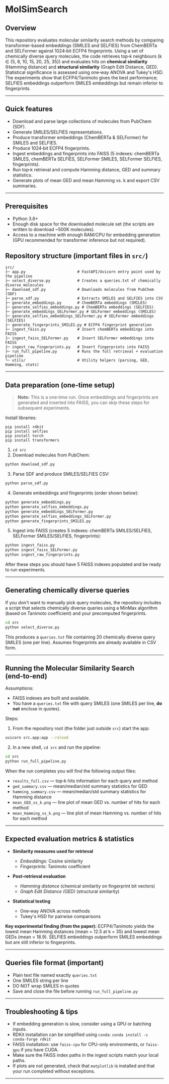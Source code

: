 # MolSimSearch

## Overview

This repository evaluates molecular similarity search methods by comparing transformer-based embeddings (SMILES and SELFIES) from ChemBERTa and SELFormer against 1024‑bit ECFP4 fingerprints. Using a set of chemically diverse query molecules, the code retrieves top‑k neighbours (k ∈ {5, 8, 10, 15, 20, 25, 35}) and evaluates hits on **chemical similarity** (Hamming distance) and **structural similarity** (Graph Edit Distance, GED). Statistical significance is assessed using one‑way ANOVA and Tukey's HSD. The experiments show that ECFP4/Tanimoto gives the best performance; SELFIES embeddings outperform SMILES embeddings but remain inferior to fingerprints.

---

## Quick features

* Download and parse large collections of molecules from PubChem (SDF).
* Generate SMILES/SELFIES representations.
* Produce transformer embeddings (ChemBERTa & SELFormer) for SMILES and SELFIES.
* Produce 1024‑bit ECFP4 fingerprints.
* Ingest embeddings and fingerprints into FAISS (5 indexes: chemBERTa SMILES, chemBERTa SELFIES, SELFormer SMILES, SELFormer SELFIES, fingerprints).
* Run top‑k retrieval and compute Hamming distance, GED and summary statistics.
* Generate plots of mean GED and mean Hamming vs. k and export CSV summaries.

---

## Prerequisites

* Python 3.8+
* Enough disk space for the downloaded molecule set (the scripts are written to download \~500K molecules).
* Access to a machine with enough RAM/CPU for embedding generation (GPU recommended for transformer inference but not required).

## Repository structure (important files in `src/`)

```
src/
├─ app.py                       # FastAPI/Uvicorn entry point used by the pipeline
├─ select_diverse.py            # Creates a queries.txt of chemically diverse molecules
├─ download_sdf.py              # Downloads molecules from PubChem (SDF)
├─ parse_sdf.py                 # Extracts SMILES and SELFIES into CSV
├─ generate_embeddings.py       # ChemBERTa embeddings (SMILES)
├─ generate_selfies_embeddings.py # ChemBERTa embeddings (SELFIES)
├─ generate_embeddings_SELFormer.py # SELFormer embeddings (SMILES)
├─ generate_selfies_embeddings_SELFormer.py # SELFormer embeddings (SELFIES)
├─ generate_fingerprints_SMILES.py # ECFP4 fingerprint generation
├─ ingest_faiss.py              # Insert chemBERTa embeddings into FAISS
├─ ingest_faiss_SELFormer.py    # Insert SELFormer embeddings into FAISS
├─ ingest_raw_fingerprints.py   # Insert fingerprints into FAISS
├─ run_full_pipeline.py         # Runs the full retrieval + evaluation pipeline
└─ utils/                       # Utility helpers (parsing, GED, Hamming, stats)
```

---

## Data preparation (one‑time setup)

> **Note:** This is a one‑time run. Once embeddings and fingerprints are generated and inserted into FAISS, you can skip these steps for subsequent experiments.

Install libraries:
```
pip install rdkit
pip install selfies
pip install torch
pip install transformers
```

1. `cd src`
2. Download molecules from PubChem:

```bash
python download_sdf.py
```

3. Parse SDF and produce SMILES/SELFIES CSV:

```bash
python parse_sdf.py
```

4. Generate embeddings and fingerprints (order shown below):

```bash
python generate_embeddings.py
python generate_selfies_embeddings.py
python generate_embeddings_SELFormer.py
python generate_selfies_embeddings_SELFormer.py
python generate_fingerprints_SMILES.py
```

5. Ingest into FAISS (creates 5 indexes: chemBERTa SMILES/SELFIES, SELFormer SMILES/SELFIES, fingerprints):

```bash
python ingest_faiss.py
python ingest_faiss_SELFormer.py
python ingest_raw_fingerprints.py
```

After these steps you should have 5 FAISS indexes populated and be ready to run experiments.

---

## Generating chemically diverse queries

If you don't want to manually pick query molecules, the repository includes a script that selects chemically diverse queries using a MinMax algorithm (based on Tanimoto coefficient) and your precomputed fingerprints.

```bash
cd src
python select_diverse.py
```

This produces a `queries.txt` file containing 20 chemically diverse query SMILES (one per line). Assumes fingerprints are already available in CSV form.

---

## Running the Molecular Similarity Search (end‑to‑end)

Assumptions:

* FAISS indexes are built and available.
* You have a `queries.txt` file with query SMILES (one SMILES per line, **do not** enclose in quotes).

Steps:

1. From the repository root (the folder just outside `src`) start the app:

```bash
uvicorn src.app:app --reload
```

2. In a new shell, `cd src` and run the pipeline:

```bash
cd src
python run_full_pipeline.py
```

When the run completes you will find the following output files:

* `results_full.csv` — top‑k hits information for each query and method
* `ged_summary.csv` — mean/median/std summary statistics for GED
* `hamming_summary.csv` — mean/median/std summary statistics for Hamming distance
* `mean_GED_vs_k.png` — line plot of mean GED vs. number of hits for each method
* `mean_Hamming_vs_k.png` — line plot of mean Hamming vs. number of hits for each method

---

## Expected evaluation metrics & statistics

* **Similarity measures used for retrieval**

  * *Embeddings:* Cosine similarity
  * *Fingerprints:* Tanimoto coefficient

* **Post‑retrieval evaluation**

  * *Hamming distance* (chemical similarity on fingerprint bit vectors)
  * *Graph Edit Distance (GED)* (structural similarity)

* **Statistical testing**

  * One‑way ANOVA across methods
  * Tukey's HSD for pairwise comparisons

**Key experimental finding (from the paper):** ECFP4/Tanimoto yields the lowest mean Hamming distances (mean = 12.5 at k = 35) and lowest mean GEDs (mean = 18.9). SELFIES embeddings outperform SMILES embeddings but are still inferior to fingerprints.

---

## Queries file format (important)

* Plain text file named exactly `queries.txt`
* One SMILES string per line
* DO NOT wrap SMILES in quotes
* Save and close the file before running `run_full_pipeline.py`

---

## Troubleshooting & tips

* If embedding generation is slow, consider using a GPU or batching inputs.
* RDKit installation can be simplified using `conda`:
  `conda install -c conda-forge rdkit`
* FAISS installation: use `faiss-cpu` for CPU-only environments, or `faiss-gpu` if you have CUDA.
* Make sure the FAISS index paths in the ingest scripts match your local paths.
* If plots are not generated, check that `matplotlib` is installed and that your run completed without exceptions.

---




